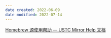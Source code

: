 ```yaml
---
date created: 2022-06-09
date modified: 2022-07-14
---
```


[Homebrew 源使用帮助 — USTC Mirror Help 文档](https://mirrors.ustc.edu.cn/help/brew.git.html)
